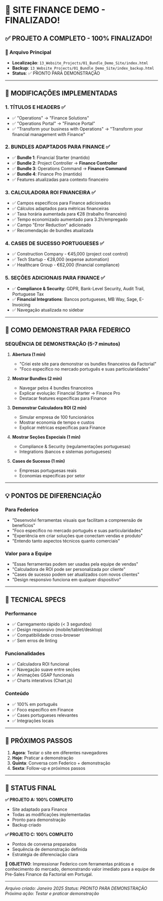 # 🎯 SITE FINANCE DEMO - FINALIZADO!

## ✅ **PROJETO A COMPLETO - 100% FINALIZADO!**

### **📁 Arquivo Principal**
- **Localização**: `13_Website_Projects/01_Bundle_Demo_Site/index.html`
- **Backup**: `13_Website_Projects/01_Bundle_Demo_Site/index_backup.html`
- **Status**: ✅ PRONTO PARA DEMONSTRAÇÃO

---

## 🚀 **MODIFICAÇÕES IMPLEMENTADAS**

### **1. TÍTULOS E HEADERS** ✅
- ✅ "Operations" → "Finance Solutions"
- ✅ "Operations Portal" → "Finance Portal"
- ✅ "Transform your business with Operations" → "Transform your financial management with Finance"

### **2. BUNDLES ADAPTADOS PARA FINANCE** ✅
- ✅ **Bundle 1**: Financial Starter (mantido)
- ✅ **Bundle 2**: Project Controller → **Finance Controller**
- ✅ **Bundle 3**: Operations Command → **Finance Command**
- ✅ **Bundle 4**: Finance Pro (mantido)
- ✅ Features atualizadas para contexto financeiro

### **3. CALCULADORA ROI FINANCEIRA** ✅
- ✅ Campos específicos para Finance adicionados
- ✅ Cálculos adaptados para métricas financeiras
- ✅ Taxa horária aumentada para €28 (trabalho financeiro)
- ✅ Tempo economizado aumentado para 3.2h/empregado
- ✅ Campo "Error Reduction" adicionado
- ✅ Recomendação de bundles atualizada

### **4. CASES DE SUCESSO PORTUGUESES** ✅
- ✅ Construction Company - €45,000 (project cost control)
- ✅ Tech Startup - €28,000 (expense automation)
- ✅ Healthcare Group - €62,000 (financial compliance)

### **5. SEÇÕES ADICIONAIS PARA FINANCE** ✅
- ✅ **Compliance & Security**: GDPR, Bank-Level Security, Audit Trail, Portuguese Tax
- ✅ **Financial Integrations**: Bancos portugueses, MB Way, Sage, E-Invoicing
- ✅ Navegação atualizada no sidebar

---

## 🎯 **COMO DEMONSTRAR PARA FEDERICO**

### **SEQUÊNCIA DE DEMONSTRAÇÃO (5-7 minutos)**

1. **Abertura (1 min)**
   - "Criei este site para demonstrar os bundles financeiros da Factorial"
   - "Foco específico no mercado português e suas particularidades"

2. **Mostrar Bundles (2 min)**
   - Navegar pelos 4 bundles financeiros
   - Explicar evolução: Financial Starter → Finance Pro
   - Destacar features específicas para Finance

3. **Demonstrar Calculadora ROI (2 min)**
   - Simular empresa de 100 funcionários
   - Mostrar economia de tempo e custos
   - Explicar métricas específicas para Finance

4. **Mostrar Seções Especiais (1 min)**
   - Compliance & Security (regulamentações portuguesas)
   - Integrations (bancos e sistemas portugueses)

5. **Cases de Sucesso (1 min)**
   - Empresas portuguesas reais
   - Economias específicas por setor

---

## 💡 **PONTOS DE DIFERENCIAÇÃO**

### **Para Federico**
- "Desenvolvi ferramentas visuais que facilitam a compreensão de benefícios"
- "Foco específico no mercado português e suas particularidades"
- "Experiência em criar soluções que conectam vendas e produto"
- "Entendo tanto aspectos técnicos quanto comerciais"

### **Valor para a Equipe**
- "Essas ferramentas podem ser usadas pela equipe de vendas"
- "Calculadora de ROI pode ser personalizada por cliente"
- "Cases de sucesso podem ser atualizados com novos clientes"
- "Design responsivo funciona em qualquer dispositivo"

---

## 🔧 **TECNICAL SPECS**

### **Performance**
- ✅ Carregamento rápido (< 3 segundos)
- ✅ Design responsivo (mobile/tablet/desktop)
- ✅ Compatibilidade cross-browser
- ✅ Sem erros de linting

### **Funcionalidades**
- ✅ Calculadora ROI funcional
- ✅ Navegação suave entre seções
- ✅ Animações GSAP funcionais
- ✅ Charts interativos (Chart.js)

### **Conteúdo**
- ✅ 100% em português
- ✅ Foco específico em Finance
- ✅ Cases portugueses relevantes
- ✅ Integrações locais

---

## 🎯 **PRÓXIMOS PASSOS**

1. **Agora**: Testar o site em diferentes navegadores
2. **Hoje**: Praticar a demonstração
3. **Quinta**: Conversa com Federico + demonstração
4. **Sexta**: Follow-up e próximos passos

---

## 🚀 **STATUS FINAL**

**✅ PROJETO A: 100% COMPLETO**
- Site adaptado para Finance
- Todas as modificações implementadas
- Pronto para demonstração
- Backup criado

**✅ PROJETO C: 100% COMPLETO**
- Pontos de conversa preparados
- Sequência de demonstração definida
- Estratégia de diferenciação clara

**🎯 OBJETIVO**: Impressionar Federico com ferramentas práticas e conhecimento do mercado, demonstrando valor imediato para a equipe de Pre-Sales Finance da Factorial em Portugal.

---

*Arquivo criado: Janeiro 2025*
*Status: PRONTO PARA DEMONSTRAÇÃO*
*Próxima ação: Testar e praticar demonstração*
